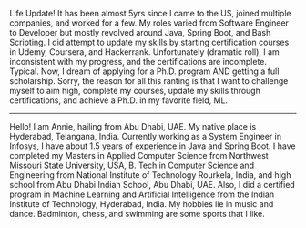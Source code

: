 Life Update!
It has been almost 5yrs since I came to the US, joined multiple companies, and worked for a few. My roles varied from Software Engineer to Developer but mostly revolved around Java, Spring Boot, and Bash Scripting. I did attempt to update my skills by starting certification courses in Udemy, Coursera, and Hackerrank. 
Unfortunately (dramatic roll), I am inconsistent with my progress, and the certifications are incomplete. Typical.
Now, I dream of applying for a Ph.D. program AND getting a full scholarship. 
Sorry, the reason for all this ranting is that I want to challenge myself to aim high, complete my courses, update my skills through certifications, and achieve a Ph.D. in my favorite field, ML.

-------------------------------------------------

Hello! I am Annie, hailing from Abu Dhabi, UAE. My native place is Hyderabad, Telangana, India. Currently working as a System Engineer in Infosys, I have about 1.5 years of experience in Java and Spring Boot. I have completed my Masters in Applied Computer Science from Northwest Missouri State University, USA, B. Tech in Computer Science and Engineering from National Institute of Technology Rourkela, India, and high school from Abu Dhabi Indian School, Abu Dhabi, UAE. Also, I did a certified program in Machine Learning and Artificial Intelligence from the Indian Institute of Technology, Hyderabad, India. 
My hobbies lie in music and dance. Badminton, chess, and swimming are some sports that I like.

<!--
**annie0sc/annie0sc** is a ✨ _special_ ✨ repository because its `README.md` (this file) appears on your GitHub profile.

Here are some ideas to get you started:

- 🔭 I’m currently working on ...
- 🌱 I’m currently learning ...
- 👯 I’m looking to collaborate on ...
- 🤔 I’m looking for help with ...
- 💬 Ask me about ...
- 📫 How to reach me: ...
- 😄 Pronouns: ...
- ⚡ Fun fact: ...
-->
